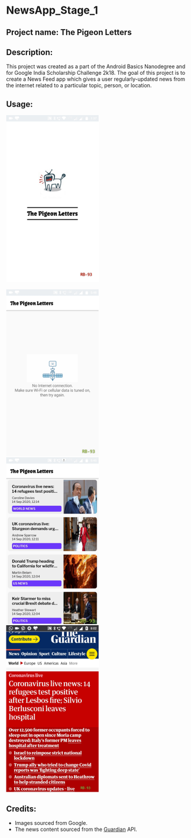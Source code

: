 # NewsApp_Stage_1

## Project name: The Pigeon Letters

## Description:

This project was created as a part of the Android Basics Nanodegree and for Google India Scholarship Challenge 2k18. The goal of this project is to create a News Feed app which gives a user regularly-updated news from the internet related to a particular topic, person, or location.

## Usage:

<img src="https://github.com/RB-93/NewsApp_Stage_1/blob/master/app-demo/News_1[1].jpg?raw=true" width="250" height="450" title="Launch"> <br/><br/> <img src="https://github.com/RB-93/NewsApp_Stage_1/blob/master/app-demo/News_12[1].jpg?raw=true" width="250" height="450" title="Offline Screen"> &nbsp; &nbsp; <img src="https://github.com/RB-93/NewsApp_Stage_1/blob/master/app-demo/News_14[1].jpg?raw=true" width="250" height="450" title="News List"> &nbsp; &nbsp; <img src="https://github.com/RB-93/NewsApp_Stage_1/blob/master/app-demo/News_13[1].jpg?raw=true" width="250" height="450" title="News Content">

## Credits:

* Images sourced from Google.
* The news content sourced from the [Guardian](https://open-platform.theguardian.com/) API.
